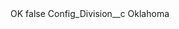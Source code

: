 <?xml version="1.0" encoding="UTF-8"?>
<CustomMetadata xmlns="http://soap.sforce.com/2006/04/metadata" xmlns:xsi="http://www.w3.org/2001/XMLSchema-instance" xmlns:xsd="http://www.w3.org/2001/XMLSchema">
    <label>OK</label>
    <protected>false</protected>
    <values>
        <field>Config_Division__c</field>
        <value xsi:type="xsd:string">Oklahoma</value>
    </values>
</CustomMetadata>
